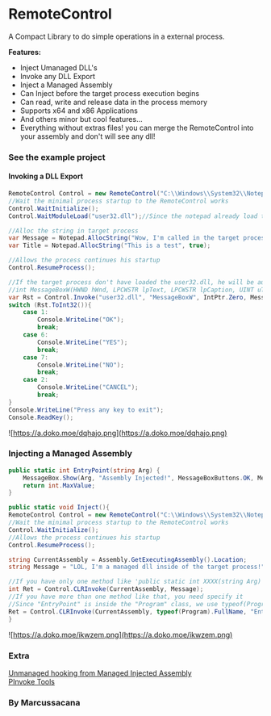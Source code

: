 
# RemoteControl

A Compact Library to do simple operations in a external process.

**Features:**
- Inject Umanaged DLL's
- Invoke any DLL Export
- Inject a Managed Assembly
- Can Inject before the target process execution begins
- Can read, write and release data in the process memory
- Supports x64 and x86 Applications
- And others minor but cool features...
- Everything without extras files! you can merge the RemoteControl into your assembly and don't will see any dll!

### See the example project

#### Invoking a DLL Export
```csharp
RemoteControl Control = new RemoteControl("C:\\Windows\\System32\\Notepad.exe", out Process Notepad);
//Wait the minimal process startup to the RemoteControl works
Control.WaitInitialize();
Control.WaitModuleLoad("user32.dll");//Since the notepad already load this dll, it's better wait it.

//Alloc the string in target process
var Message = Notepad.AllocString("Wow, I'm called in the target process from the Example!", true);
var Title = Notepad.AllocString("This is a test", true);

//Allows the process continues his startup
Control.ResumeProcess();

//If the target process don't have loaded the user32.dll, he will be automatically loaded!
//int MessageBoxW(HWND hWnd, LPCWSTR lpText, LPCWSTR lpCaption, UINT uType);
var Rst = Control.Invoke("user32.dll", "MessageBoxW", IntPtr.Zero, Message, Title, new IntPtr(0x20 | 0x04));//0x20 = MB_ICONQUESTION, 0x04 = MB_YESNO
switch (Rst.ToInt32()){
	case 1:
		Console.WriteLine("OK");
		break;
	case 6:
		Console.WriteLine("YES");
		break;
	case 7:
		Console.WriteLine("NO");
		break;
	case 2:
		Console.WriteLine("CANCEL");
		break;
}
Console.WriteLine("Press any key to exit");
Console.ReadKey();
```
![https://a.doko.moe/dqhajo.png](https://a.doko.moe/dqhajo.png)
### Injecting a Managed Assembly
```csharp
public static int EntryPoint(string Arg) {
	MessageBox.Show(Arg, "Assembly Injected!", MessageBoxButtons.OK, MessageBoxIcon.Information);
	return int.MaxValue;
}

public static void Inject(){
RemoteControl Control = new RemoteControl("C:\\Windows\\System32\\Notepad.exe", out Process Notepad);
//Wait the minimal process startup to the RemoteControl works
Control.WaitInitialize();
//Allows the process continues his startup
Control.ResumeProcess();

string CurrentAssembly = Assembly.GetExecutingAssembly().Location;
string Message = "LOL, I'm a managed dll inside of the target process!";

//If you have only one method like 'public static int XXXX(string Arg)' you don't need give the Injection EntryPoint
int Ret = Control.CLRInvoke(CurrentAssembly, Message);
//If you have more than one method like that, you need specify it
//Since "EntryPoint" is inside the "Program" class, we use typeof(Program).FullName
Ret = Control.CLRInvoke(CurrentAssembly, typeof(Program).FullName, "EntryPoint", Message);
}
```
![https://a.doko.moe/ikwzem.png](https://a.doko.moe/ikwzem.png)

### Extra

[Unmanaged hooking from Managed Injected Assembly](https://github.com/marcussacana/StringReloads/blob/master/SRL/Hook/HookFX.cs)  
[PInvoke Tools](https://github.com/dahall/Vanara)


### By Marcussacana
